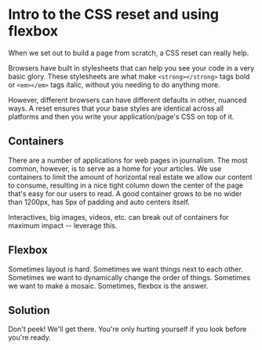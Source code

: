# Intro to the CSS reset and using flexbox

When we set out to build a page from scratch, a CSS reset can really help.

Browsers have built in stylesheets that can help you see your code in a very basic glory. These stylesheets are what make `<strong></strong>` tags bold or `<em></em>` tags italic, without you needing to do anything more.

However, different browsers can have different defaults in other, nuanced ways. A reset ensures that your base styles are identical across all platforms and then you write your application/page's CSS on top of it.

## Containers

There are a number of applications for web pages in journalism. The most common, however, is to serve as a home for your articles. We use containers to limit the amount of horizontal real estate we allow our content to consume, resulting in a nice tight column down the center of the page that's easy for our users to read. A good container grows to be no wider than 1200px, has 5px of padding and auto centers itself.

Interactives, big images, videos, etc. can break out of containers for maximum impact -- leverage this.

## Flexbox

Sometimes layout is hard. Sometimes we want things next to each other. Sometimes we want to dynamically change the order of things. Sometimes we want to make a mosaic. Sometimes, flexbox is the answer.

## Solution

Don't peek! We'll get there. You're only hurting yourself if you look before you're ready.
